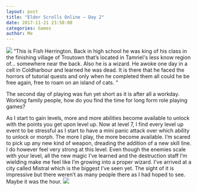 ```yaml
---
layout: post
title: "Elder Scrolls Online – Day 2"
date: 2017-11-21 23:50:00
categories: Games
author: Me
---
```

<img src="{{ site.baseurl }}/pictures/screenshots/eso2.jpg" class="ui centered large image">
“This is Fish Herrington. Back in high school he was king of his class in the finishing village of Troutown that’s located in Tamriel's less know region of… somewhere near the back. Also he is a wizard. He awoke one day in a cell in Coldharbour and learned he was dead. It is there that he faced the horrors of tutorial quests and only when he completed them all could he be free again, free to roam on an island of cats. “  

The second day of playing was fun yet short as it is after all a workday. Working family people, how do you find the time for long form role playing games?  

As I start to gain levels, more and more abilities become available to unlock with the points you get upon level up. Now at level 7, I find every level up event to be stressful as I start to have a mini panic attack over which ability to unlock or morph. The more I play, the more become available. I’m scared to pick up any new kind of weapon, dreading the addition of a new skill line. 
I do however feel very strong at this level. Even though the enemies scale with your level, all the new magic I’ve learned and the destruction staff I’m wielding make me feel like I’m growing into a proper wizard. 
I’ve arrived at a city called Mistral which is the biggest I’ve seen yet. The sight of it is impressive but there weren’t as many people there as I had hoped to see. Maybe it was the hour. 
<img src="{{ site.baseurl }}/pictures/screenshots/eso3.jpg" class="ui centered large image">

